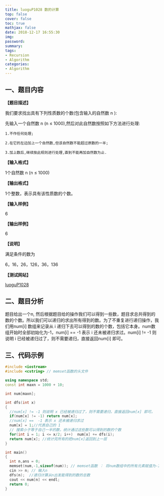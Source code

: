 ```yaml
---
title: luoguP1028 数的计算
top: false
cover: false
toc: true
mathjax: false
date: 2018-12-17 16:55:30
img:
password:
summary:
tags:
- Recursion
- Algorithm
categories:
- Algorithm
---
```


## 一、题目内容

**【题目描述】**

我们要求找出具有下列性质数的个数(包含输入的自然数 n ):

先输入一个自然数 n (n ≤ 1000),然后对此自然数按照如下方法进行处理:

    1.不作任何处理;

    2.在它的左边加上一个自然数,但该自然数不能超过原数的一半;

    3.加上数后,继续按此规则进行处理,直到不能再加自然数为止.


**【输入格式】**

1个自然数 n (n ≤ 1000)

**【输出格式】**

1个整数，表示具有该性质数的个数。

**【输入样例】**

6

**【输出样例】**

6

**【说明】**

满足条件的数为

6，16，26，126，36，136

**【测试网站】**

[luoguP1028](https://www.luogu.org/problemnew/show/P1028)



## 二、题目分析

题目给出一个n, 然后根据题目给的操作我们可以得到一些数，题目求总共得到的数的个数。所以我们可以递归的求出所有得到的数。为了不重复进行递归操作，我们用num[i] 数组来记录从 i 递归下去可以得到的数的个数，包括它本身。num数组开始时全部初始化为-1，num[i] ==  -1 表示 i 还未被递归求过。num[i] != -1 则说明 i 已经被递归过了，则不需要递归，直接返回num[i] 即可。

## 三、代码示例
```cpp
#include <iostream>
#include <cstring> // memset函数的头文件

using namespace std;
const int maxn = 1000 + 10;

int num[maxn];

int dfs(int x)
{
  //num[x] != -1 则说明 x 已经被递归过了，则不需要递归，直接返回num[x] 即可。
  if(num[x] != -1) return num[x];
  //num[x] ==  -1 表示 x 还未被递归求过
  num[x] = 1;//代表自己的 1
  // 搜索小于等于自己一半的数，统计通过这些数可以得到的数的个数
  for(int i = 1; i <= x/2; i++)  num[x] += dfs(i);
  return num[x]; //统计完所有的把num[x]返回到上一层
}

int main()
{
  int n,ans = 0;
  memset(num,-1,sizeof(num)); // memset函数 ： 将num数组中的所有元素赋值为-1
  cin >> n; // 输入n
  dfs(n);  //递归计算从n出发能得到的数的总数
  cout << num[n] << endl;
  return 0;
}

```
